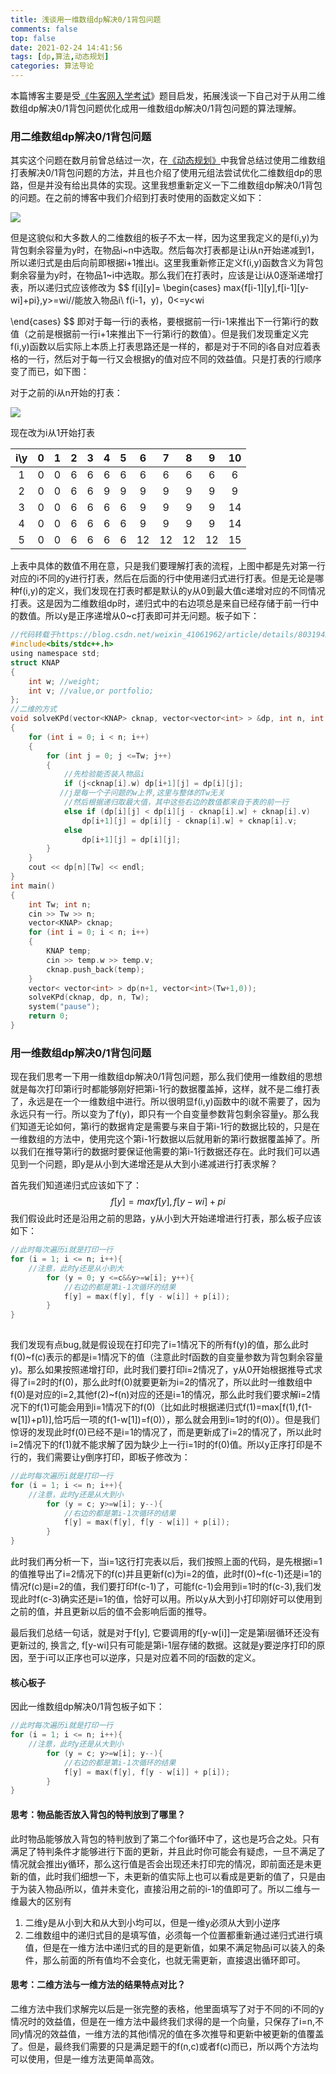 ```yaml
---
title: 浅谈用一维数组dp解决0/1背包问题
comments: false
top: false
date: 2021-02-24 14:41:56
tags: [dp,算法,动态规划]
categories: 算法导论
---
```


本篇博客主要是受[《牛客网入学考试](https://ac.nowcoder.com/acm/problem/14370)》题目启发，拓展浅谈一下自己对于从用二维数组dp解决0/1背包问题优化成用一维数组dp解决0/1背包问题的算法理解。

<!-- more -->

### 用二维数组dp解决0/1背包问题

其实这个问题在数月前曾总结过一次，在[《动态规划》](https://wenchong.space/2020/11/22/dynamic-programming/)中我曾总结过使用二维数组打表解决0/1背包问题的方法，并且也介绍了使用元组法尝试优化二维数组dp的思路，但是并没有给出具体的实现。这里我想重新定义一下二维数组dp解决0/1背包的问题。在之前的博客中我们介绍到打表时使用的函数定义如下：

![](https://gitee.com/Langwenchong/figure-bed/raw/master/20210224145055.png)

但是这貌似和大多数人的二维数组的板子不太一样，因为这里我定义的是f(i,y)为背包剩余容量为y时，在物品i\~n中选取。然后每次打表都是让i从n开始递减到1，所以递归式是由后向前即根据i+1推出i。这里我重新修正定义f(i,y)函数含义为背包剩余容量为y时，在物品1~i中选取。那么我们在打表时，应该是让i从0逐渐递增打表，所以递归式应该修改为
$$
f[i][y]=
\begin{cases}
max{f[i-1][y],f[i-1][y-wi]+pi},y>=wi//能放入物品i\\
f(i-1，y)，0<=y<wi

\end{cases}
$$
即对于每一行i的表格，要根据前一行i-1来推出下一行第i行的数值（之前是根据前一行i+1来推出下一行第i行的数值）。但是我们发现重定义完f(i,y)函数以后实际上本质上打表思路还是一样的，都是对于不同的i各自对应着表格的一行，然后对于每一行又会根据y的值对应不同的效益值。只是打表的行顺序变了而已，如下图：

对于之前的i从n开始的打表：

![](https://gitee.com/Langwenchong/figure-bed/raw/master/20210224150139.png)

现在改为i从1开始打表

| i\y  |  0   |  1   |  2   |  3   |  4   |  5   |  6   |  7   |  8   |  9   |  10  |
| :--: | :--: | :--: | :--: | :--: | :--: | :--: | :--: | :--: | :--: | :--: | :--: |
|  1   |  0   |  0   |  6   |  6   |  6   |  6   |  6   |  6   |  6   |  6   |  6   |
|  2   |  0   |  0   |  6   |  6   |  9   |  9   |  9   |  9   |  9   |  9   |  9   |
|  3   |  0   |  0   |  6   |  6   |  6   |  6   |  9   |  9   |  9   |  9   |  14  |
|  4   |  0   |  0   |  6   |  6   |  6   |  6   |  9   |  9   |  9   |  9   |  14  |
|  5   |  0   |  0   |  6   |  6   |  6   |  6   |  12  |  12  |  12  |  12  |  15  |

上表中具体的数值不用在意，只是我们要理解打表的流程，上图中都是先对第一行对应的i不同的y进行打表，然后在后面的行中使用递归式进行打表。但是无论是哪种f(i,y)的定义，我们发现在打表时都是默认的y从0到最大值c递增对应的不同情况打表。这是因为二维数组dp时，递归式中的右边项总是来自已经存储于前一行中的数值。所以y是正序递增从0~c打表即可并无问题。板子如下：

```c
//代码转载于https://blog.csdn.net/weixin_41061962/article/details/80319436，非常感谢
#include<bits/stdc++.h>
using namespace std;
struct KNAP
{
	int w; //weight;
	int v; //value,or portfolio;
};
//二维的方式
void solveKPd(vector<KNAP> cknap, vector<vector<int> > &dp, int n, int Tw)
{
	for (int i = 0; i < n; i++)
	{
		for (int j = 0; j <=Tw; j++)
		{
            //先检验能否装入物品i
			if (j<cknap[i].w) dp[i+1][j] = dp[i][j]; 
           //j是每一个子问题的w上界,这里与整体的Tw无关
            //然后根据递归取最大值，其中这些右边的数值都来自于表的前一行
			else if (dp[i][j] < dp[i][j - cknap[i].w] + cknap[i].v)
				dp[i+1][j] = dp[i][j - cknap[i].w] + cknap[i].v;
			else
				dp[i+1][j] = dp[i][j];
		}
	}
	cout << dp[n][Tw] << endl;
}
int main()
{
	int Tw; int n;
	cin >> Tw >> n;
	vector<KNAP> cknap;
	for (int i = 0; i < n; i++)
	{
		KNAP temp;
		cin >> temp.w >> temp.v;
		cknap.push_back(temp);
	}
	vector< vector<int> > dp(n+1, vector<int>(Tw+1,0));
	solveKPd(cknap, dp, n, Tw);
	system("pause");
	return 0;
}
```

### 用一维数组dp解决0/1背包问题

现在我们思考一下用一维数组dp解决0/1背包问题，那么我们使用一维数组的思想就是每次打印第i行时都能够刚好把第i-1行的数据覆盖掉，这样，就不是二维打表了，永远是在一个一维数组中进行。所以很明显f(i,y)函数中的i就不需要了，因为永远只有一行。所以变为了f(y)，即只有一个自变量参数背包剩余容量y。那么我们知道无论如何，第i行的数据肯定是需要与来自于第i-1行的数据比较的，只是在一维数组的方法中，使用完这个第i-1行数据以后就用新的第i行数据覆盖掉了。所以我们在推导第i行的数据时要保证他需要的第i-1行数据还存在。此时我们可以遇见到一个问题，即y是从小到大递增还是从大到小递减进行打表求解？

首先我们知道递归式应该如下了：
$$
f[y]=max{f[y], f[y-wi]+pi}
$$
我们假设此时还是沿用之前的思路，y从小到大开始递增进行打表，那么板子应该如下：

```c
//此时每次遍历i就是打印一行
for (i = 1; i <= n; i++){
    //注意，此时y还是从小到大
        for (y = 0; y <=c&&y>=w[i]; y++){
            //右边的都是第i-1次循环的结果
            f[y] = max(f[y], f[y - w[i]] + p[i]);
        }
}
       
```

我们发现有点bug,就是假设现在打印完了i=1情况下的所有f(y)的值，那么此时f(0)\~f(c)表示的都是i=1情况下的值（注意此时f函数的自变量参数为背包剩余容量y)。那么如果按照递增打印，此时我们要打印i=2情况了，y从0开始根据推导式求得了i=2时的f(0)，那么此时f(0)就要更新为i=2的情况了，所以此时一维数组中f(0)是对应的i=2,其他f(2)~f(n)对应的还是i=1的情况，那么此时我们要求解i=2情况下的f(1)可能会用到i=1情况下的f(0)（比如此时根据递归式f(1)=max[f(1),f(1-w[1])+p1)\],恰巧后一项的f(1-w[1])=f(0)），那么就会用到i=1时的f(0)）。但是我们惊讶的发现此时f(0)已经不是i=1的情况了，而是更新成了i=2的情况了，所以此时i=2情况下的f(1)就不能求解了因为缺少上一行i=1时的f(0)值。所以y正序打印是不行的，我们需要让y倒序打印，即板子修改为：

```c
//此时每次遍历i就是打印一行
for (i = 1; i <= n; i++){
    //注意，此时y还是从大到小
        for (y = c; y>=w[i]; y--){
            //右边的都是第i-1次循环的结果
            f[y] = max(f[y], f[y - w[i]] + p[i]);
        }
}
```

此时我们再分析一下，当i=1这行打完表以后，我们按照上面的代码，是先根据i=1的值推导出了i=2情况下的f(c)并且更新f(c)为i=2的值，此时f(0)~f(c-1)还是i=1的情况f(c)是i=2的值，我们要打印f(c-1)了，可能f(c-1)会用到i=1时的f(c-3),我们发现此时f(c-3)确实还是i=1的值，恰好可以用。所以y从大到小打印刚好可以使用到之前的值，并且更新以后的值不会影响后面的推导。

最后我们总结一句话，就是对于f[y], 它要调用的f[y-w[i]]一定是第i层循环还没有更新过的, 换言之, f[y-wi]只有可能是第i-1层存储的数据。这就是y要逆序打印的原因，至于i可以正序也可以逆序，只是对应着不同的f函数的定义。

#### 核心板子

因此一维数组dp解决0/1背包板子如下：

```c
//此时每次遍历i就是打印一行
for (i = 1; i <= n; i++){
    //注意，此时y还是从大到小
        for (y = c; y>=w[i]; y--){
            //右边的都是第i-1次循环的结果
            f[y] = max(f[y], f[y - w[i]] + p[i]);
        }
}
```

#### 思考：物品能否放入背包的特判放到了哪里？

此时物品能够放入背包的特判放到了第二个for循环中了，这也是巧合之处。只有满足了特判条件才能够进行下面的更新，并且此时你可能会有疑虑，一旦不满足了情况就会推出y循环，那么这行值是否会出现还未打印完的情况，即前面还是未更新的值，此时我们细想一下，未更新的值实际上也可以看成是更新的值了，只是由于为装入物品i所以，值并未变化，直接沿用之前的i-1的值即可了。所以二维与一维最大的区别有

1. 二维y是从小到大和从大到小均可以，但是一维y必须从大到小逆序
2. 二维数组中的递归式目的是填写值，必须每一个位置都重新通过递归式进行填值，但是在一维方法中递归式的目的是更新值，如果不满足物品i可以装入的条件，那么前面的所有值均不会变化，也就无需更新，直接退出循环即可。

#### 思考：二维方法与一维方法的结果特点对比？

二维方法中我们求解完以后是一张完整的表格，他里面填写了对于不同的i不同的y情况时的效益值，但是在一维方法中最终我们求得的是一个向量，只保存了i=n,不同y情况的效益值，一维方法的其他i情况的值在多次推导和更新中被更新的值覆盖了。但是，最终我们需要的只是满足题干的f(n,c)或者f(c)而已，所以两个方法均可以使用，但是一维方法更简单高效。